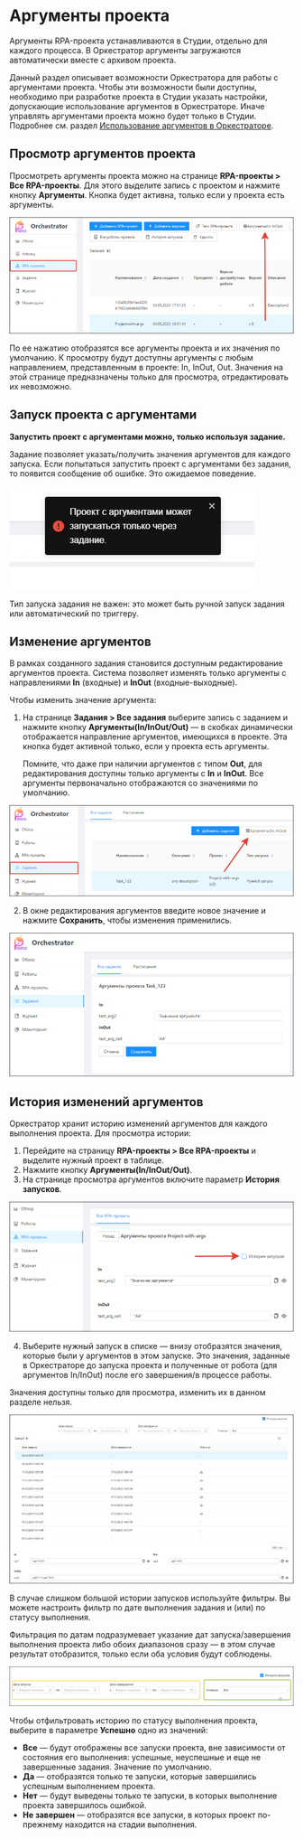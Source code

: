 # Аргументы проекта

Аргументы RPA-проекта устанавливаются в Студии, отдельно для каждого процесса. В Оркестратор аргументы загружаются автоматически вместе с архивом проекта. 

Данный раздел описывает возможности Оркестратора для работы с аргументами проекта. Чтобы эти возможности были доступны, необходимо при разработке проекта в Студии указать настройки, допускающие использование аргументов в Оркестраторе. Иначе управлять аргументами проекта можно будет только в Студии. Подробнее см. раздел [Использование аргументов в Оркестраторе](https://docs.primo-rpa.ru/primo-rpa/primo-studio/process/args#argumenty-orkestratora). 


## Просмотр аргументов проекта

Просмотреть аргументы проекта можно на странице **RPA-проекты > Все RPA-проекты**. Для этого выделите запись с проектом и нажмите кнопку **Аргументы**. Кнопка будет активна, только если у проекта есть аргументы.

![](<../../../.gitbook/assets/projects-button-args.png>) 

По ее нажатию отобразятся все аргументы проекта и их значения по умолчанию. К просмотру будут доступны аргументы с любым направлением, представленным в проекте: In, InOut, Out. Значения на этой странице предназначены только для просмотра, отредактировать их невозможно.


## Запуск проекта с аргументами

**Запустить проект с аргументами можно, только используя задание.** 

Задание позволяет указать/получить значения аргументов для каждого запуска. Если попытаться запустить проект с аргументами без задания, то появится сообщение об ошибке. Это ожидаемое поведение.

![](<../../../.gitbook/assets/error-for-project-args.png>) 

Тип запуска задания не важен: это может быть ручной запуск задания или автоматический по триггеру. 


## Изменение аргументов
В рамках созданного задания становится доступным редактирование аргументов проекта. Система позволяет изменять только аргументы с направлениями **In** (входные) и **InOut** (входные-выходные).

Чтобы изменить значение аргумента:
1. На странице **Задания > Все задания** выберите запись с заданием и нажмите кнопку **Аргументы(In/InOut/Out)** — в скобках динамически отображается направление аргументов, имеющихся в проекте. Эта кнопка будет активной только, если у проекта есть аргументы.
  
   Помните, что даже при наличии аргументов с типом **Out**, для редактирования доступны только аргументы с **In** и **InOut**. Все аргументы первоначально отображаются со значениями по умолчанию.

![](<../../../.gitbook/assets/task-for-args.png>) 

2. В окне редактирования аргументов введите новое значение и нажмите **Сохранить**, чтобы изменения применились.

![](<../../../.gitbook/assets/editing-args.png>) 



## История изменений аргументов

Оркестратор хранит историю изменений аргументов для каждого выполнения проекта. Для просмотра истории:
1. Перейдите на страницу **RPA-проекты > Все RPA-проекты** и выделите нужный проект в таблице.
2. Нажмите кнопку **Аргументы(In/InOut/Out)**. 
3. На странице просмотра аргументов включите параметр **История запусков**. 

![](<../../../.gitbook/assets/projects-args-history-parametr.png>) 

4. Выберите нужный запуск в списке — внизу отобразятся значения, которые были у аргументов в этом запуске. Это значения, заданные в Оркестраторе до запуска проекта и полученные от робота (для аргументов In/InOut) после его завершения/в процессе работы.
  
  Значения доступны только для просмотра, изменить их в данном разделе нельзя.

![](<../../../.gitbook/assets/orch-args-run-history.png>) 

В случае слишком большой истории запусков используйте фильтры. Вы можете настроить фильтр по дате выполнения задания и (или) по статусу выполнения.

Фильтрация по датам подразумевает указание дат запуска/завершения выполнения проекта либо обоих диапазонов сразу — в этом случае результат отобразится, только если оба условия будут соблюдены.

![](<../../../.gitbook/assets/filter.png>) 

Чтобы отфильтровать историю по статусу выполнения проекта, выберите в параметре **Успешно** одно из значений:
* **Все** — будут отображены все запуски проекта, вне зависимости от состояния его выполнения: успешные, неуспешные и еще не завершенные задания. Значение по умолчанию. 
* **Да** — отобразятся только те запуски, которые завершились успешным выполнением проекта.
* **Нет** — будут выведены только те запуски, в которых выполнение проекта завершилось ошибкой.
* **Не завершен** — отобразятся все запуски, в которых проект по-прежнему находится на стадии выполнения.


